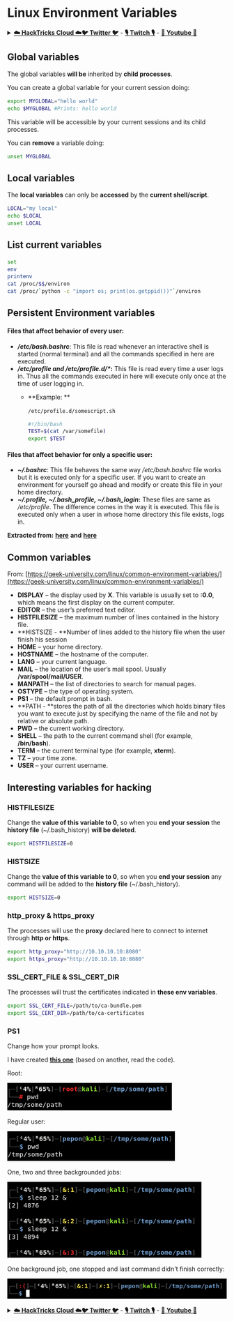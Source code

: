 # Linux Environment Variables

<details>

<summary><a href="https://cloud.hacktricks.xyz/pentesting-cloud/pentesting-cloud-methodology"><strong>☁️ HackTricks Cloud ☁️</strong></a><a href="https://twitter.com/carlospolopm"><strong>🐦 Twitter 🐦</strong></a> - <a href="https://www.twitch.tv/hacktricks_live/schedule"><strong>🎙️ Twitch 🎙️</strong></a> - <a href="https://www.youtube.com/@hacktricks_LIVE"><strong>🎥 Youtube 🎥</strong></a></summary>

* Do you work in a **cybersecurity company**? Do you want to see your **company advertised in HackTricks**? or do you want to have access to the **latest version of the PEASS or download HackTricks in PDF**? Check the [**SUBSCRIPTION PLANS**](https://github.com/sponsors/carlospolop)!
* Discover [**The PEASS Family**](https://opensea.io/collection/the-peass-family), our collection of exclusive [**NFTs**](https://opensea.io/collection/the-peass-family)
* Get the [**official PEASS & HackTricks swag**](https://peass.creator-spring.com)
* **Join the** [**💬**](https://emojipedia.org/speech-balloon/) [**Discord group**](https://discord.gg/hRep4RUj7f) or the [**telegram group**](https://t.me/peass) or **follow** me on **Twitter** [**🐦**](https://github.com/carlospolop/hacktricks/tree/7af18b62b3bdc423e11444677a6a73d4043511e9/\[https:/emojipedia.org/bird/README.md)[**@carlospolopm**](https://twitter.com/carlospolopm)**.**
* **Share your hacking tricks by submitting PRs to the** [**hacktricks repo**](https://github.com/carlospolop/hacktricks) **and** [**hacktricks-cloud repo**](https://github.com/carlospolop/hacktricks-cloud).

</details>

## Global variables

The global variables **will be** inherited by **child processes**.

You can create a global variable for your current session doing:

```bash
export MYGLOBAL="hello world"
echo $MYGLOBAL #Prints: hello world
```

This variable will be accessible by your current sessions and its child processes.

You can **remove** a variable doing:

```bash
unset MYGLOBAL
```

## Local variables

The **local variables** can only be **accessed** by the **current shell/script**.

```bash
LOCAL="my local"
echo $LOCAL
unset LOCAL
```

## List current variables

```bash
set
env
printenv
cat /proc/$$/environ
cat /proc/`python -c "import os; print(os.getppid())"`/environ
```

## Persistent Environment variables

#### **Files that affect behavior of every user:**

* _**/etc/bash.bashrc**_: This file is read whenever an interactive shell is started (normal terminal) and all the commands specified in here are executed.
* _**/etc/profile and /etc/profile.d/\***_**:** This file is read every time a user logs in. Thus all the commands executed in here will execute only once at the time of user logging in.
  *   \*\*Example: \*\*

      `/etc/profile.d/somescript.sh`

      ```bash
      #!/bin/bash
      TEST=$(cat /var/somefile)
      export $TEST
      ```

#### **Files that affect behavior for only a specific user:**

* _**\~/.bashrc**_: This file behaves the same way _/etc/bash.bashrc_ file works but it is executed only for a specific user. If you want to create an environment for yourself go ahead and modify or create this file in your home directory.
* _**\~/.profile, \~/.bash\_profile, \~/.bash\_login**_**:** These files are same as _/etc/profile_. The difference comes in the way it is executed. This file is executed only when a user in whose home directory this file exists, logs in.

**Extracted from:** [**here**](https://codeburst.io/linux-environment-variables-53cea0245dc9) **and** [**here**](https://www.gnu.org/software/bash/manual/html\_node/Bash-Startup-Files.html)

## Common variables

From: [https://geek-university.com/linux/common-environment-variables/](https://geek-university.com/linux/common-environment-variables/)

* **DISPLAY** – the display used by **X**. This variable is usually set to **:0.0**, which means the first display on the current computer.
* **EDITOR** – the user’s preferred text editor.
* **HISTFILESIZE** – the maximum number of lines contained in the history file.
* \*\*HISTSIZE - \*\*Number of lines added to the history file when the user finish his session
* **HOME** – your home directory.
* **HOSTNAME** – the hostname of the computer.
* **LANG** – your current language.
* **MAIL** – the location of the user’s mail spool. Usually **/var/spool/mail/USER**.
* **MANPATH** – the list of directories to search for manual pages.
* **OSTYPE** – the type of operating system.
* **PS1** – the default prompt in bash.
* \*\*PATH - \*\*stores the path of all the directories which holds binary files you want to execute just by specifying the name of the file and not by relative or absolute path.
* **PWD** – the current working directory.
* **SHELL** – the path to the current command shell (for example, **/bin/bash**).
* **TERM** – the current terminal type (for example, **xterm**).
* **TZ** – your time zone.
* **USER** – your current username.

## Interesting variables for hacking

### **HISTFILESIZE**

Change the **value of this variable to 0**, so when you **end your session** the **history file** (\~/.bash\_history) **will be deleted**.

```bash
export HISTFILESIZE=0
```

### **HISTSIZE**

Change the **value of this variable to 0**, so when you **end your session** any command will be added to the **history file** (\~/.bash\_history).

```bash
export HISTSIZE=0
```

### http\_proxy & https\_proxy

The processes will use the **proxy** declared here to connect to internet through **http or https**.

```bash
export http_proxy="http://10.10.10.10:8080"
export https_proxy="http://10.10.10.10:8080"
```

### SSL\_CERT\_FILE & SSL\_CERT\_DIR

The processes will trust the certificates indicated in **these env variables**.

```bash
export SSL_CERT_FILE=/path/to/ca-bundle.pem
export SSL_CERT_DIR=/path/to/ca-certificates
```

### PS1

Change how your prompt looks.

I have created [**this one**](https://gist.github.com/carlospolop/43f7cd50f3deea972439af3222b68808) (based on another, read the code).

Root:

![](<../.gitbook/assets/image (87).png>)

Regular user:

![](<../.gitbook/assets/image (88).png>)

One, two and three backgrounded jobs:

![](<../.gitbook/assets/image (89).png>)

One background job, one stopped and last command didn't finish correctly:

![](<../.gitbook/assets/image (90).png>)

<details>

<summary><a href="https://cloud.hacktricks.xyz/pentesting-cloud/pentesting-cloud-methodology"><strong>☁️ HackTricks Cloud ☁️</strong></a><a href="https://twitter.com/carlospolopm"><strong>🐦 Twitter 🐦</strong></a> - <a href="https://www.twitch.tv/hacktricks_live/schedule"><strong>🎙️ Twitch 🎙️</strong></a> - <a href="https://www.youtube.com/@hacktricks_LIVE"><strong>🎥 Youtube 🎥</strong></a></summary>

* Do you work in a **cybersecurity company**? Do you want to see your **company advertised in HackTricks**? or do you want to have access to the **latest version of the PEASS or download HackTricks in PDF**? Check the [**SUBSCRIPTION PLANS**](https://github.com/sponsors/carlospolop)!
* Discover [**The PEASS Family**](https://opensea.io/collection/the-peass-family), our collection of exclusive [**NFTs**](https://opensea.io/collection/the-peass-family)
* Get the [**official PEASS & HackTricks swag**](https://peass.creator-spring.com)
* **Join the** [**💬**](https://emojipedia.org/speech-balloon/) [**Discord group**](https://discord.gg/hRep4RUj7f) or the [**telegram group**](https://t.me/peass) or **follow** me on **Twitter** [**🐦**](https://github.com/carlospolop/hacktricks/tree/7af18b62b3bdc423e11444677a6a73d4043511e9/\[https:/emojipedia.org/bird/README.md)[**@carlospolopm**](https://twitter.com/carlospolopm)**.**
* **Share your hacking tricks by submitting PRs to the** [**hacktricks repo**](https://github.com/carlospolop/hacktricks) **and** [**hacktricks-cloud repo**](https://github.com/carlospolop/hacktricks-cloud).

</details>
